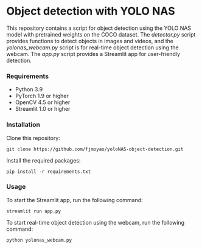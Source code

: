 # Object detection with YOLO NAS

This repository contains a script for object detection using the YOLO NAS model with pretrained weights on the COCO dataset. The *detector.py* script provides functions to detect objects in images and videos, and the *yolonas_webcam.py* script is for real-time object detection using the webcam. The *app.py* script provides a Streamlit app for user-friendly detection.

### Requirements
- Python 3.9
- PyTorch 1.9 or higher
- OpenCV 4.5 or higher
- Streamlit 1.0 or higher

### Installation

Clone this repository:
```
git clone https://github.com/fjmoyao/yoloNAS-object-detection.git

```

Install the required packages:
```
pip install -r requirements.txt
```

### Usage 
To start the Streamlit app, run the following command:
```
streamlit run app.py
```
To start real-time object detection using the webcam, run the following command:
```
python yolonas_webcam.py
```

